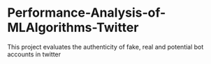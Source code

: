 # Performance-Analysis-of-MLAlgorithms-Twitter
This project evaluates the authenticity of fake, real and potential bot accounts in twitter
